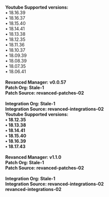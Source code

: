 <b>Youtube Supported versions:</b><br>
• 18.16.39<br>
• 18.16.37<br>
• 18.15.40<br>
• 18.14.41<br>
• 18.13.38<br>
• 18.12.35<br>
• 18.11.36<br>
• 18.10.37<br>
• 18.09.39<br>
• 18.08.39<br>
• 18.07.35<br>
• 18.06.41<br>
<br>
<b>Revanced Manager:</b> <b>v0.0.57<br>
<b>Patch Org:</b> Stale-1<br>
<b>Patch Source:</b> revanced-patches-02<br>
<br>
<b>Integration Org:</b> Stale-1<br>
<b>Integration Source:</b> revanced-integrations-02<br>
<b>
<b>
<b>
<b>
<b>
<b>
<b>
<b>
<b>Youtube Supported versions:</b><br>
• 18.12.35<br>
• 18.13.38<br>
• 18.14.41<br>
• 18.15.40<br>
• 18.16.39<br>
• 18.17.43<br>
<br>
<b>Revanced Manager:</b> <b>v1.1.0<br>
<b>Patch Org:</b> Stale-1<br>
<b>Patch Source:</b> revanced-patches-02<br>
<br>
<b>Integration Org:</b> Stale-1<br>
<b>Integration Source:</b> revanced-integrations-02<br>
revanced-integrations-02<br>

